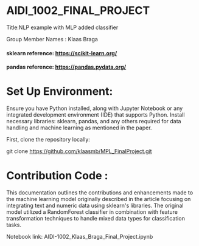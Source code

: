 # AIDI_1002_FINAL_PROJECT

Title:NLP example with MLP added classifier

Group Member Names :
Klaas Braga

#### sklearn reference: https://scikit-learn.org/
#### pandas reference: https://pandas.pydata.org/

# Set Up Environment:

Ensure you have Python installed, along with Jupyter Notebook or any integrated development environment (IDE) that supports Python.
Install necessary libraries: sklearn, pandas, and any others required for data handling and machine learning as mentioned in the paper.

First, clone the repository locally:

git clone https://github.com/klaasmb/MPL_FinalProject.git 

# Contribution Code :

This documentation outlines the contributions and enhancements made to the machine learning model originally described in the article focusing on integrating text and numeric data using sklearn's libraries. The original model utilized a RandomForest classifier in combination with feature transformation techniques to handle mixed data types for classification tasks.

Notebook link: AIDI-1002_Klaas_Braga_Final_Project.ipynb
